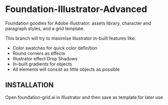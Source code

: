 Foundation-Illustrator-Advanced
=====================

Foundation goodies for Adobe Illustrator: assets library, character and paragraph styles, and a grid template.

This branch will try to maximise Illustrator in-built features like: 
- Color swatches for quick color definition
- Round corners as effects
- Illustrator effect Drop Shadows
- In-built gradients for objects
- All elements will consist as little objects as possible


INSTALLATION
------------
Open foundation-grid.ai in Illustrator and then save as template for later use
